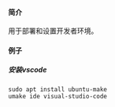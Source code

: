 #### 简介

用于部署和设置开发者环境。

#### 例子

##### 安装vscode

```
sudo apt install ubuntu-make
umake ide visual-studio-code
```

